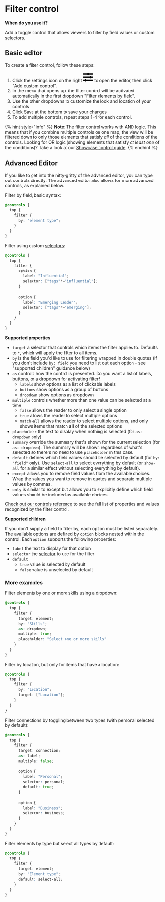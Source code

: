 # Filter control

**When do you use it?**

Add a toggle control that allows viewers to filter by field values or custom selectors.

## **Basic editor**

To create a filter control, follow these steps:&#x20;

1. Click the settings icon on the right ![](../../icons/sliders-h.svg) to open the editor, then click "Add custom control"**.**&#x20;
2. In the menu that opens up, the filter control will be activated automatically in the first dropdown "Filter elements by field".
3. Use the other dropdowns to customize the look and location of your controls
4. Click Save at the bottom to save your changes
5. To add multiple controls, repeat steps 1-4 for each control.&#x20;

{% hint style="info" %}
**Note**: The filter control works with AND logic. This means that if you combine multiple controls on one map, the view will be filtered down to only those elements that satisfy _all_ of the conditions of the controls. Looking for OR logic (showing elements that satisfy _at_ _least_ _one_ of the conditions)? Take a look at our [Showcase control guide](showcase-control.md).
{% endhint %}

## Advanced Editor&#x20;

If you like to get into the nitty-gritty of the advanced editor, you can type out controls directly. The advanced editor also allows for more advanced controls, as explained below.&#x20;

Filter by field, basic syntax:

```scss
@controls {
  top {
    filter {
      by: "element type";
    }
  }
}
```

Filter using custom [selectors](../../overview/advanced-editor-hub/selectors.md#selectors):

```scss
@controls {
  top {
    filter {
      option {
        label: "Influential";
        selector: ["tags"*="influential"];
      }

      option {
        label: "Emerging Leader";
        selector: ["tags"*="emerging"];
      }
    }
  }
}
```

**Supported properties**

* `target` a selector that controls which items the filter applies to. Defaults to `*`, which will apply the filter to all items.
* `by` is the field you'd like to use for filtering wrapped in double quotes (if you don't include `by: field` you need to list out each option - see "supported children" guidance below)
* `as` controls how the control is presented. Do you want a list of labels, buttons, or a dropdown for activating filter?
  * `labels` show options as a list of clickable labels
  * `buttons` show options as a group of buttons
  * `dropdown` show options as dropdown
* `multiple` controls whether more than one value can be selected at a time
  * `false` allows the reader to only select a single option
  * `true` allows the reader to select multiple options
  * `match-all` allows the reader to select multiple options, and only shows items that match **all** of the selected options
* `placeholder` the text to display when nothing is selected (for `as: dropdown` only)
* `summary` override the summary that's shown for the current selection (for `as: dropdown`). The summary will be shown regardless of what's selected so there's no need to use `placeholder` in this case.
* `default` defines which field values should be selected by default (for `by: "field"` only). Use `select-all` to select everything by default (or `show-all` for a similar effect without selecting everything by default).
* `except` allows you to remove field values from the available choices. Wrap the values you want to remove in quotes and separate multiple values by commas.
* `only` is similar to except but allows you to explicitly define which field values should be included as available choices.

[Check out our controls reference](../../overview/advanced-editor-hub/controls-reference.md) to see the full list of properties and values recognized by the filter control.

**Supported children**

If you don't supply a field to filter by, each option must be listed separately. The available options are defined by `option` blocks nested within the control. Each `option` supports the following properties:

* `label` the text to display for that option
* `selector` the [selector](../../overview/advanced-editor-hub/selectors.md#selectors) to use for the filter
* `default`
  * `true` value is selected by default
  * `false` value is unselected by default

### More examples

Filter elements by one or more skills using a dropdown:

```scss
@controls {
  top {
    filter {
      target: element;
      by: "Skills";
      as: dropdown;
      multiple: true;
      placeholder: "Select one or more skills"
    }
  }
}
```

Filter by location, but only for items that have a location:

```scss
@controls {
  top {
    filter {
      by: "Location";
      target: ["Location"];
    }
  }
}
```

Filter connections by toggling between two types (with personal selected by default):

```scss
@controls {
  top {
    filter {
      target: connection;
      as: label;
      multiple: false;

      option {
        label: "Personal";
        selector: personal;
        default: true;
      }

      option {
        label: "Business";
        selector: business;
      }
    }
  }
}
```

Filter elements by type but select all types by default:

```scss
@controls {
  top {
    filter {
      target: element;
      by: "Element type";
      default: select-all;
    }
  }
}
```

